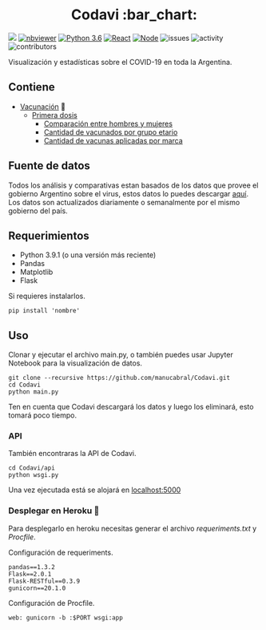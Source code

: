 <div align="center">
  <h1>Codavi :bar_chart:</h1>
</div>

[![](https://img.shields.io/badge/License-Apache_2.0-red.svg)](https://github.com/manucabral/COVID-19-Davi/blob/main/LICENSE)
[![nbviewer](https://img.shields.io/badge/jupyter_notebook-nbviewer-black.svg?style=flat-square)](https://nbviewer.jupyter.org/github/manucabral/Codavi/blob/main/Vacunación/DOSIS1-MasculineAndFeminineComparative.ipynb)
[![Python 3.6](https://img.shields.io/badge/python-3.9.1-blue.svg)](https://www.python.org/downloads/release/python-360/)
[![React](https://img.shields.io/badge/React-16.8.6-blue)](https://es.reactjs.org/)
[![Node](https://img.shields.io/badge/Node-14.15.3-00610d.svg)](https://nodejs.org/es/)
![issues](https://img.shields.io/github/issues/manucabral/Codavi)
![activity](https://img.shields.io/github/commit-activity/w/manucabral/Codavi)
![contributors](https://img.shields.io/github/contributors/manucabral/Codavi)

Visualización y estadísticas sobre el COVID-19 en toda la Argentina.

## Contiene
- [Vacunación](https://github.com/manucabral/Codavi/tree/main/Vacunación) :test_tube:
  - [Primera dosis](https://github.com/manucabral/Codavi/tree/main/Vacunación/Primera%20dosis)
    - [Comparación entre hombres y mujeres](https://github.com/manucabral/Codavi/blob/main/Vacunación/Primera%20dosis/DOSIS1-MasculineAndFeminineComparative.ipynb)
    - [Cantidad de vacunados por grupo etario](https://github.com/manucabral/Codavi/blob/main/Vacunación/Primera%20dosis/DOSIS1-GrupoEtarioComparativa.ipynb)
    - [Cantidad de vacunas aplicadas por marca](https://github.com/manucabral/Codavi/blob/main/Vacunación/Primera%20dosis/DOSIS1-VacunasAplicadas.ipynb)

## Fuente de datos
Todos los análisis y comparativas estan basados de los datos que provee el gobierno Argentino sobre el virus, estos datos lo puedes descargar [aquí](https://datos.gob.ar/dataset/salud-vacunas-contra-covid-19-dosis-aplicadas-republica-argentina---registro-desagregado).
Los datos son actualizados diariamente o semanalmente por el mismo gobierno del país.

## Requerimientos
- Python 3.9.1 (o una versión más reciente)
- Pandas
- Matplotlib
- Flask

Si requieres instalarlos.
```
pip install 'nombre'
```

## Uso
Clonar y ejecutar el archivo main.py, o también puedes usar Jupyter Notebook para la visualización de datos.
```
git clone --recursive https://github.com/manucabral/Codavi.git
cd Codavi
python main.py
```
Ten en cuenta que Codavi descargará los datos y luego los eliminará, esto tomará poco tiempo.

### API
También encontraras la API de Codavi.
```
cd Codavi/api
python wsgi.py
```
Una vez ejecutada está se alojará en [localhost:5000](http://localhot:5000)

### Desplegar en Heroku :rocket:
Para desplegarlo en heroku necesitas generar el archivo _requeriments.txt_ y _Procfile_.

Configuración de requeriments.
```
pandas==1.3.2
Flask==2.0.1
Flask-RESTful==0.3.9
gunicorn==20.1.0
```

Configuración de Procfile.
```
web: gunicorn -b :$PORT wsgi:app
```
